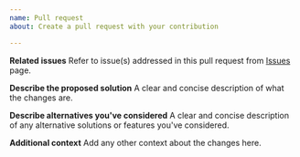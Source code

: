 ```yaml
---
name: Pull request
about: Create a pull request with your contribution

---
```


**Related issues**
Refer to issue(s) addressed in this pull request from [Issues](https://github.com/salesforce/TransmogrifAI/issues) page.

**Describe the proposed solution**
A clear and concise description of what the changes are.

**Describe alternatives you've considered**
A clear and concise description of any alternative solutions or features you've considered.

**Additional context**
Add any other context about the changes here.
